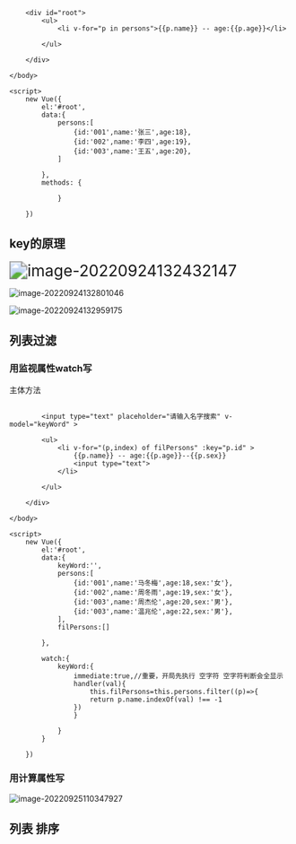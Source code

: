 ```
    <div id="root">
        <ul>
            <li v-for="p in persons">{{p.name}} -- age:{{p.age}}</li>
       
        </ul>

    </div>
    
</body>

<script>
    new Vue({
        el:'#root',
        data:{
            persons:[
                {id:'001',name:'张三',age:18},
                {id:'002',name:'李四',age:19},
                {id:'003',name:'王五',age:20},
            ]
     
        },
        methods: {
          
            }
      
    })
```





## key的原理

<img src="C:\Users\yn\AppData\Roaming\Typora\typora-user-images\image-20220924132432147.png" alt="image-20220924132432147" style="zoom:200%;" />





![image-20220924132801046](C:\Users\yn\AppData\Roaming\Typora\typora-user-images\image-20220924132801046.png)





![image-20220924132959175](C:\Users\yn\AppData\Roaming\Typora\typora-user-images\image-20220924132959175.png)





## 列表过滤

### 用监视属性watch写

主体方法

```vue

        <input type="text" placeholder="请输入名字搜索" v-model="keyWord" >

        <ul>
            <li v-for="(p,index) of filPersons" :key="p.id" >
                {{p.name}} -- age:{{p.age}}--{{p.sex}}
                <input type="text">
            </li>
       
        </ul>

    </div>
    
</body>

<script>
    new Vue({
        el:'#root',
        data:{
            keyWord:'',
            persons:[
                {id:'001',name:'马冬梅',age:18,sex:'女'},
                {id:'002',name:'周冬雨',age:19,sex:'女'},
                {id:'003',name:'周杰伦',age:20,sex:'男'},
                {id:'003',name:'温兆伦',age:22,sex:'男'},
            ],
            filPersons:[]
     
        },
    
        watch:{ 
            keyWord:{
                immediate:true,//重要，开局先执行 空字符 空字符判断会全显示
                handler(val){
                    this.filPersons=this.persons.filter((p)=>{
                    return p.name.indexOf(val) !== -1
                })
                }
                
            }
        }
      
    })
```

### 用计算属性写

![image-20220925110347927](C:\Users\yn\AppData\Roaming\Typora\typora-user-images\image-20220925110347927.png) 



## 列表 排序

